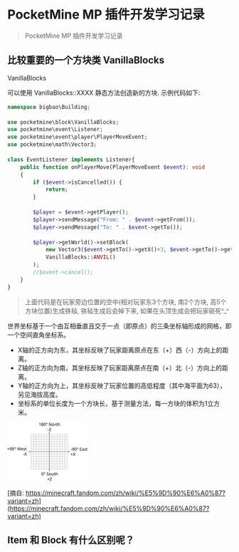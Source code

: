 # PocketMine MP 插件开发学习记录
> PocketMine MP 插件开发学习记录

## 比较重要的一个方块类 VanillaBlocks

VanillaBlocks

可以使用 VanillaBlocks::XXXX 静态方法创造新的方块. 示例代码如下:

```php
namespace bigbao\Building;

use pocketmine\block\VanillaBlocks;
use pocketmine\event\Listener;
use pocketmine\event\player\PlayerMoveEvent;
use pocketmine\math\Vector3;

class EventListener implements Listener{
    public function onPlayerMove(PlayerMoveEvent $event): void
    {
        if ($event->isCancelled()) {
            return;
        }

        $player = $event->getPlayer();
        $player->sendMessage("From: " . $event->getFrom());
        $player->sendMessage("To: " . $event->getTo());

        $player->getWorld()->setBlock(
            new Vector3($event->getTo()->getX()+3, $event->getTo()->getY()+5, $event->getTo()->getZ()+2),
            VanillaBlocks::ANVIL()
        );
        //$event->cancel();
    }
}
```

> 上面代码是在玩家旁边位置的空中(相对玩家东3个方块, 南2个方块, 高5个方块位置)生成铁毡, 铁毡生成后会掉下来, 如果在头顶生成会把玩家砸死^_^

世界坐标基于一个由互相垂直且交于一点（即原点）的三条坐标轴形成的网格，即一个空间直角坐标系。

- X轴的正方向为东，其坐标反映了玩家距离原点在东（+）西（-）方向上的距离。
- Z轴的正方向为南，其坐标反映了玩家距离原点在南（+）北（-）方向上的距离。
- Y轴的正方向为上，其坐标反映了玩家位置的高低程度（其中海平面为63），另见海拔高度。
- 坐标系的单位长度为一个方块长，基于测量方法，每一方块的体积为1立方米。

![坐标系](20230921_img/minecraft_axes.webp)

[摘自: https://minecraft.fandom.com/zh/wiki/%E5%9D%90%E6%A0%87?variant=zh](https://minecraft.fandom.com/zh/wiki/%E5%9D%90%E6%A0%87?variant=zh)

## Item 和 Block 有什么区别呢？